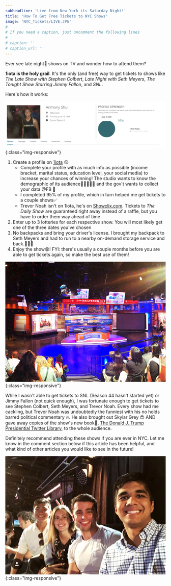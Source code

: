 ```yaml
---
subheadline: 'Live from New York its Saturday Night!'
title: 'How To Get Free Tickets to NYC Shows'
image: 'NYC_Tickets/LIVE.JPG'
#
# If you need a caption, just uncomment the following lines
#
# caption: ''
# caption_url: ''
---
```


Ever see late night🌝 shows on TV and wonder how to attend them?

<!--more-->

**1iota is the holy grail**. It's the only (and free) way to get tickets to shows like *The Late Show with Stephen Colbert*, *Late Night with Seth Meyers*, *The Tonight Show Starring Jimmy Fallon*, and *SNL*.

Here's how it works:

![My Profile](../images/NYC_Tickets/profile.JPG){:class="img-responsive"}
1. Create a profile on <a href="https://1iota.com/" target="_blank">1iota</a> 😛
	* Complete your profile with as much info as possible (income bracket, marital status, education level, your social media) to increase your chances of winning! The studio wants to know the demographic of its audience👩👦🏾👵🏻 and the gov't wants to collect your data @FB 👀
	* I completed 95% of my profile, which in turn helped me get tickets to a couple shows✅
	* Trevor Noah isn't on 1iota, he's on <a href="https://www.showclix.com/event/TheDailyShowwithTrevorNoah" target="_blank">Showclix.com</a>. Tickets to *The Daily Show* are guaranteed right away instead of a raffle, but you have to order them way ahead of time
2. Enter up to 3 lotteries for each respective show. You will most likely get one of the three dates you've chosen
3. No backpacks and bring your driver's license. I brought my backpack to Seth Meyers and had to run to a nearby on-demand storage service and back.🏃‍♂️💨
4. Enjoy the show😩! FYI: there's usually a couple months before you are able to get tickets again, so make the best use of them!

![Trevor Noah](../images/NYC_Tickets/Show.JPG){:class="img-responsive"}

While I wasn't able to get tickets to SNL (Season 44 hasn't started yet) or Jimmy Fallon (not quick enough), I was fortunate enough to get tickets to see Stephen Colbert, Seth Meyers, and Trevor Noah. Every show had me cackling, but Trevor Noah was undoubtedly the funniest with his no holds barred political commentary 🔥. He also brought out Skylar Grey 😍 AND gave away copies of the show's new book📖, <a href="https://www.amazon.com/gp/product/1984801880?tag=randohouseinc5694-20" target="_blank">The Donald J. Trump Presidential Twitter Library</a>, to the whole audience.

Definitely recommend attending these shows if you are ever in NYC. Let me know in the comment section below if this article has been helpful, and what kind of other articles you would like to see in the future!

![Trevor Noah](../images/NYC_Tickets/Seats.JPG){:class="img-responsive"}







